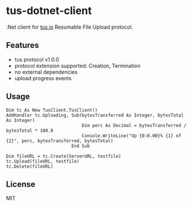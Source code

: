 # tus-dotnet-client
.Net client for [tus.io](http://tus.io/) Resumable File Upload protocol.

## Features
- tus protocol v1.0.0
- protocol extension supported: Creation, Termination
- no external dependencies
- upload progress events

## Usage
```vbnet
Dim tc As New TusClient.TusClient()
AddHandler tc.Uploading, Sub(bytesTransferred As Integer, bytesTotal As Integer)
                             Dim perc As Decimal = bytesTransferred / bytesTotal * 100.0
                             Console.WriteLine("Up {0:0.00}% {1} of {2}", perc, bytesTransferred, bytesTotal)
                         End Sub

Dim fileURL = tc.Create(ServerURL, testfile)
tc.Upload(fileURL, testfile)
tc.Delete(fileURL)
```

## License
MIT